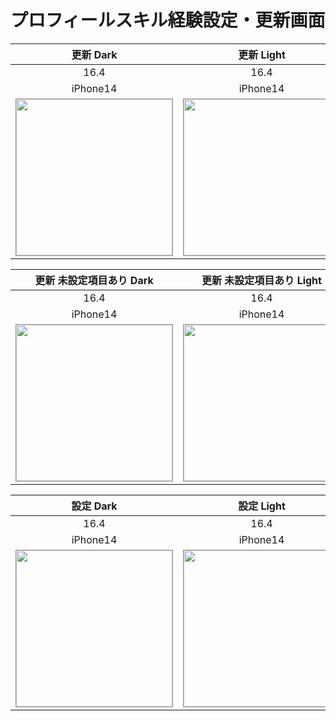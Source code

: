 # プロフィールスキル経験設定・更新画面

|更新 Dark|更新 Light|
|:---:|:---:|
|16.4|16.4|
|iPhone14|iPhone14|
|<img src='../ReferenceImages_64/プロフィールスキル経験設定・更新画面/testSkillUpdateViewController_更新_Dark_iPhone_16_4_390x844@3x.png' width='250' style='border: 1px solid #999' />|<img src='../ReferenceImages_64/プロフィールスキル経験設定・更新画面/testSkillUpdateViewController_更新_Light_iPhone_16_4_390x844@3x.png' width='250' style='border: 1px solid #999' />|

|更新 未設定項目あり Dark|更新 未設定項目あり Light|
|:---:|:---:|
|16.4|16.4|
|iPhone14|iPhone14|
|<img src='../ReferenceImages_64/プロフィールスキル経験設定・更新画面/testSkillUpdateViewController_更新_未設定項目あり_Dark_iPhone_16_4_390x844@3x.png' width='250' style='border: 1px solid #999' />|<img src='../ReferenceImages_64/プロフィールスキル経験設定・更新画面/testSkillUpdateViewController_更新_未設定項目あり_Light_iPhone_16_4_390x844@3x.png' width='250' style='border: 1px solid #999' />|

|設定 Dark|設定 Light|
|:---:|:---:|
|16.4|16.4|
|iPhone14|iPhone14|
|<img src='../ReferenceImages_64/プロフィールスキル経験設定・更新画面/testSkillUpdateViewController_設定_Dark_iPhone_16_4_390x844@3x.png' width='250' style='border: 1px solid #999' />|<img src='../ReferenceImages_64/プロフィールスキル経験設定・更新画面/testSkillUpdateViewController_設定_Light_iPhone_16_4_390x844@3x.png' width='250' style='border: 1px solid #999' />|

